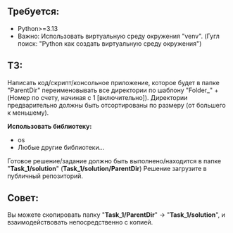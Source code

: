 ## Требуется:
- Python>=3.13
- Важно: Использовать виртуальную среду окружения "venv". (Гугл поиск: "Python как создать виртуальную среду окружения")

## ТЗ:
Написать код/скрипт/консольное приложение, которое будет в папке "ParentDir" переименовывать все директории по шаблону "Folder_" + (Номер по счету, начиная с 1 [включительно]).
Директории предварительно должны быть отсортированы по размеру (от большего к меньшему).

**Использовать библиотеку:**
- os
- Любые другие библиотеки...

Готовое решение/задание должно быть выполнено/находится в папке "**Task_1/solution**" (**Task_1/solution/ParentDir**)
Решение загрузите в публичный репозиторий.

## Совет:
Вы можете скопировать папку "**Task_1/ParentDir**" -> "**Task_1/solution**", и взаимодействовать непосредственно с копией.

